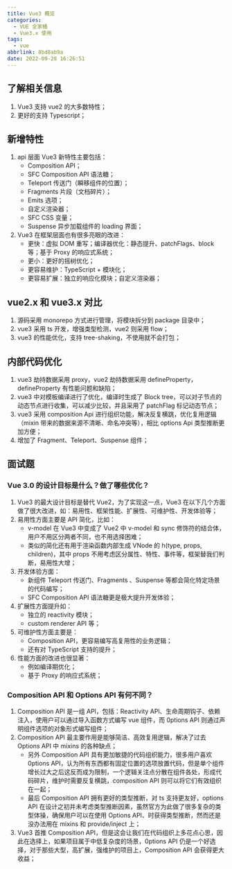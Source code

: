 ```yaml
---
title: Vue3 概览
categories:
  - VUE 全家桶
  - Vue3.x 使用
tags:
  - vue
abbrlink: 8bd8ab9a
date: 2022-09-28 16:26:51
---
```


## 了解相关信息
1. Vue3 支持 vue2 的大多数特性；
2. 更好的支持 Typescript；

## 新增特性
1. api 层面 Vue3 新特性主要包括：
    - Composition API；
    - SFC Composition API 语法糖；
    - Teleport 传送门（瞬移组件的位置）；
    - Fragments 片段（文档碎片）；
    - Emits 选项；
    - 自定义渲染器；
    - SFC CSS 变量；
    - Suspense 异步加载组件的 loading 界面；
2. Vue3 在框架层面也有很多亮眼的改进：
    - 更快：虚拟 DOM 重写；编译器优化：静态提升、patchFlags、block 等；基于 Proxy 的响应式系统；
    - 更小：更好的摇树优化；
    - 更容易维护：TypeScript + 模块化；
    - 更容易扩展：独立的响应化模块；自定义渲染器；


## vue2.x 和 vue3.x 对比
1. 源码采用 monorepo 方式进行管理，将模块拆分到 package 目录中；
2. vue3 采用 ts 开发，增强类型检测，vue2 则采用 flow；
3. vue3 的性能优化，支持 tree-shaking，不使用就不会打包；
	
## 内部代码优化
1. vue3 劫持数据采用 proxy，vue2 劫持数据采用 defineProperty，defineProperty 有性能问题和缺陷；
2. vue3 中对模板编译进行了优化，编译时生成了 Block tree，可以对子节点的动态节点进行收集，可以减少比较，并且采用了 patchFlag 标记动态节点；
3. vue3 采用 composition Api 进行组织功能，解决反复横跳，优化复用逻辑（mixin 带来的数据来源不清晰、命名冲突等），相比 options Api 类型推断更加方便；
4. 增加了 Fragment、Teleport、Suspense 组件；

## 面试题
### Vue 3.0 的设计目标是什么？做了哪些优化？
1. Vue3 的最大设计目标是替代 Vue2，为了实现这一点，Vue3 在以下几个方面做了很大改进，如：易用性、框架性能、扩展性、可维护性、开发体验等；
2. 易用性方面主要是 API 简化，比如：
    - v-model 在 Vue3 中变成了 Vue2 中 v-model 和 sync 修饰符的结合体，用户不用区分两者不同，也不用选择困难；
    - 类似的简化还有用于渲染函数内部生成 VNode 的 h(type, props, children)，其中 props 不用考虑区分属性、特性、事件等，框架替我们判断，易用性大增；
3. 开发体验方面：
    - 新组件 Teleport 传送门、Fragments 、Suspense 等都会简化特定场景的代码编写；
    - SFC Composition API 语法糖更是极大提升开发体验；
4. 扩展性方面提升如：
    - 独立的 reactivity 模块；
    - custom renderer API 等；
5. 可维护性方面主要是：
    - Composition API，更容易编写高复用性的业务逻辑；
    - 还有对 TypeScript 支持的提升；
6. 性能方面的改进也很显著：
    - 例如编译期优化；
    - 基于 Proxy 的响应式系统；


### Composition API 和 Options API 有何不同？
1. Composition API 是一组 APl，包括：Reactivity APl、生命周期钩子、依赖注入，使用户可以通过导入函数方式编写 vue 组件，而 0ptions API 则通过声明组件选项的对象形式编写组件；
2. Composition API 最主要作用是能够简洁、高效复用逻辑，解决了过去 Options API 中 mixins 的各种缺点；
    - 另外 Composition API 具有更加敏捷的代码组织能力，很多用户喜欢 0ptions API，认为所有东西都有固定位置的选项放置代码，但是单个组件增长过大之后这反而成为限制，一个逻辑关注点分散在组件各处，形成代码碎片，维护时需要反复横跳，composition API 则可以将它们有效组织在一起；
    - 最后 Composition API 拥有更好的类型推断，对 ts 支持更友好，options API 在设计之初并未考虑类型推断因素，虽然官方为此做了很多复杂的类型体操，确保用户可以在使用 Options API、时获得类型推断，然而还是没办法用在 mixins 和 provide/inject 上；
3. Vue3 首推 Composition API，但是这会让我们在代码组织上多花点心思，因此在选择上，如果项目属于中低复杂度的场景，0ptions API 仍是一个好选择，对于那些大型，高扩展，强维护的项目上，Composition API 会获得更大收益；
